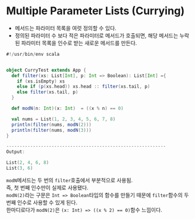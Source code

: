 # Multiple Parameter Lists (Currying)
- 메서드는 파라미터 목록을 여럿 정의할 수 있다.
- 정의된 파라미터 수 보다 적은 파라미터로 메서드가 호출되면, 해당 메서드는 누락된 파라미터 목록을 인수로 받는 새로운 메서드를 만든다.
```scala
#!/usr/bin/env scala


object CurryTest extends App {
  def filter(xs: List[Int], p: Int => Boolean): List[Int] ={
    if (xs.isEmpty) xs
    else if (p(xs.head)) xs.head :: filter(xs.tail, p)
    else filter(xs.tail, p)
  }

  def modN(n: Int)(x: Int)  = ((x % n) == 0)

  val nums = List(1, 2, 3, 4, 5, 6, 7, 8)
  println(filter(nums, modN(2)))
  println(filter(nums, modN(3)))
}

------------------------------------------------------------
Output:

List(2, 4, 6, 8)
List(3, 6)
```
```modN```메서드는 두 번의 ```filter```호출에서 부분적으로 사용됨.  
즉, 첫 번째 인수만이 실제로 사용됐다.  
```modN(2)```라는 구문은 ```Int => Boolean```타입의 함수를 만들기 때문에 ```filter```함수의 두 번째 인수로 사용할 수 있게 된다.  
한마디로다가 ```modN(2)```은 ```(x: Int) => ((x % 2) == 0)```함수 느낌이다.

